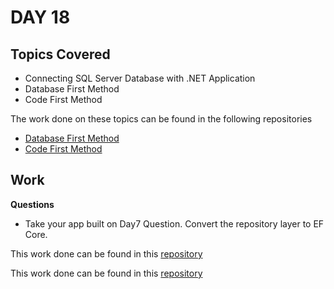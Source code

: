 # DAY 18

## Topics Covered

- Connecting SQL Server Database with .NET Application
- Database First Method
- Code First Method

The work done on these topics can be found in the following repositories

- [Database First Method](./SampleEFApplicationSolution)
- [Code First Method](./EFCoreCodeFIrstApplicationSolution)

## Work

**Questions**
- Take your app built on Day7 Question. Convert the repository layer to EF Core. 

This work done can be found in this [repository](https://github.com/ash0306/Genspark-Training/tree/master/Day%207/RequestTrackerApplicationSolution)

This work done can be found in this [repository](https://github.com/ash0306/Genspark-Training/tree/master/Day%207/AppointmentTrackerApplicationSolution)
